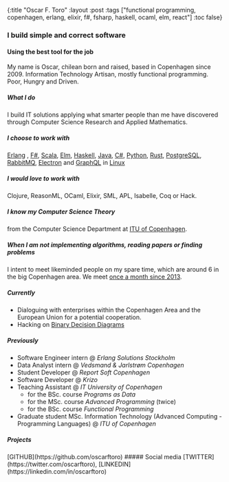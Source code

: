 {:title "Oscar F. Toro"
 :layout :post
 :tags  ["functional programming, copenhagen, erlang, elixir, f#, fsharp, haskell, ocaml, elm, react"]
 :toc false}


### I build simple and correct software
#### Using the best tool for the job

My name is Oscar, chilean born and raised, based in Copenhagen since 2009. Information Technology Artisan, mostly functional programming. Poor, Hungry and Driven.


##### What I do

I build IT solutions applying what smarter people than me have discovered through
Computer Science Research and Applied Mathematics.

##### I choose to work with
<span class='ow'><a href="http://www.erlang.org">Erlang</a> </span>,
<span class="celeste"><a href="http://www.fsharp.org">F#</a></span>,
 <span class='ow'><a href="https://www.scala-lang.org/">Scala</a></span>,
 <span class="limegreen"><a href="http://elm-lang.org/">Elm</a></span>,
 <span class="celeste"><a href="https://www.haskell.org/">Haskell</a></span>,
 <span class="deadnuclear"><a href="https://www.java.com">Java</a></span>,
 <span class="limegreen"><a href="https://mitpress.mit.edu/books/c-precisely-0">C#</a></span>,
 <span class='ow'><a href="https://www.python.org/">Python</a></span>,
 <span class="celeste"><a href="https://www.rust-lang.org/">Rust</a></span>,
 <span class="deadnuclear"><a href="https://www.postgresql.org/">PostgreSQL</a></span>,
 <span class='limegreen'><a href="https://www.rabbitmq.com/">RabbitMQ</a></span>,
 <span class='ow'><a href="https://electron.atom.io/">Electron</a></span> and
 <span class='celeste'><a href="http://graphql.org/">GraphQL</a></span>
 in <span class="deadnuclear">
 <a href="https://en.wikipedia.org/wiki/Linux">Linux</a></span>

##### I would love to work with

Clojure, ReasonML, OCaml, Elixir, SML, APL, Isabelle, Coq or Hack.

##### I know my Computer Science Theory
from the Computer Science Department at [ITU of Copenhagen](https://en.itu.dk/programmes/msc-programmes/computer-science).

##### When I am not implementing algorithms, reading papers or finding problems
 I intent to meet likeminded people on my spare time, which are around 6 in the big Copenhagen area.
  We meet [once a month since 2013](https://www.meetup.com/MoedegruppeFunktionelleKoebenhavnere/).

##### Currently

* Dialoguing with enterprises within the Copenhagen Area and the European Union for a potential  cooperation.
* Hacking on [Binary Decision Diagrams](https://github.com/oscarftoro/bandidoFSharp)


##### Previously

* Software Engineer intern @ *Erlang Solutions Stockholm*
* Data Analyst intern      @ *Vedsmand & Jarlstrøm Copenhagen*
* Student Developer        @ *Report Soft Copenhagen*
* Software Developer       @ *Krizo* 
* Teaching Assistant       @ *IT University of Copenhagen*
  - for the BSc. course *Programs as Data*
  - for the MSc. course *Advanced Programming* (twice)
  - for the BSc. course *Functional Programming*
* Graduate student MSc. Information Technology (Advanced Computing - Programming Languages) @ *ITU of Copenhagen*

##### Projects
<span class="ow">
[GITHUB](https://github.com/oscarftoro)
</span>
##### Social media
 <span class="celeste">[TWITTER](https://twitter.com/oscarftoro)</span>,
 <span class="celeste">[LINKEDIN](https://linkedin.com/in/oscarftoro)</span>

